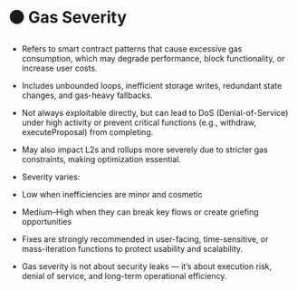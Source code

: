  # 🟠 Gas Severity 

- Refers to smart contract patterns that cause excessive gas consumption, which may degrade performance, block functionality, or increase user costs.

- Includes unbounded loops, inefficient storage writes, redundant state changes, and gas-heavy fallbacks.

- Not always exploitable directly, but can lead to DoS (Denial-of-Service) under high activity or prevent critical functions (e.g., withdraw, executeProposal) from completing.

- May also impact L2s and rollups more severely due to stricter gas constraints, making optimization essential.

- Severity varies:

- Low when inefficiencies are minor and cosmetic

- Medium–High when they can break key flows or create griefing opportunities

- Fixes are strongly recommended in user-facing, time-sensitive, or mass-iteration functions to protect usability and scalability.

- Gas severity is not about security leaks — it’s about execution risk, denial of service, and long-term operational efficiency.

